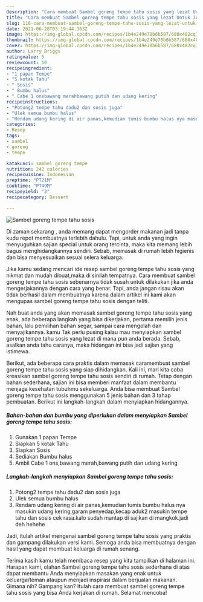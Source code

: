 ```yaml
---
description: "Cara membuat Sambel goreng tempe tahu sosis yang lezat Untuk Jualan"
title: "Cara membuat Sambel goreng tempe tahu sosis yang lezat Untuk Jualan"
slug: 116-cara-membuat-sambel-goreng-tempe-tahu-sosis-yang-lezat-untuk-jualan
date: 2021-06-28T03:19:44.363Z
image: https://img-global.cpcdn.com/recipes/1b4e249e78b6b587/680x482cq70/sambel-goreng-tempe-tahu-sosis-foto-resep-utama.jpg
thumbnail: https://img-global.cpcdn.com/recipes/1b4e249e78b6b587/680x482cq70/sambel-goreng-tempe-tahu-sosis-foto-resep-utama.jpg
cover: https://img-global.cpcdn.com/recipes/1b4e249e78b6b587/680x482cq70/sambel-goreng-tempe-tahu-sosis-foto-resep-utama.jpg
author: Larry Briggs
ratingvalue: 5
reviewcount: 10
recipeingredient:
- "1 papan Tempe"
- "5 kotak Tahu"
- " Sosis"
- " Bumbu halus"
- " Cabe 1 onsbawang merahbawang putih dan udang kering"
recipeinstructions:
- "Potong2 tempe tahu dadu2 dan sosis juga"
- "Ulek semua bumbu halus"
- "Rendam udang kering di air panas,kemudian tumis bumbu halus nya masukin udang kering,garam penyedap,kecap aduk2 masukin tempe tahu dan sosis cek rasa.kalo sudah mantap di sajikan di mangkok.jadi deh hehehe"
categories:
- Resep
tags:
- sambel
- goreng
- tempe

katakunci: sambel goreng tempe 
nutrition: 242 calories
recipecuisine: Indonesian
preptime: "PT21M"
cooktime: "PT49M"
recipeyield: "2"
recipecategory: Dessert

---
```



![Sambel goreng tempe tahu sosis](https://img-global.cpcdn.com/recipes/1b4e249e78b6b587/680x482cq70/sambel-goreng-tempe-tahu-sosis-foto-resep-utama.jpg)

Di zaman  sekarang , anda memang dapat mengorder makanan jadi tanpa kudu repot membuatnya terlebih dahulu. Tapi, untuk anda yang ingin menyuguhkan sajian special untuk orang tercinta, maka kita memang lebih bagus menghidangkannya sendiri. Sebab, memasak di rumah lebih higienis dan bisa menyesuaikan sesuai selera keluarga.

Jika kamu sedang mencari ide resep sambel goreng tempe tahu sosis yang nikmat dan mudah dibuat,maka di sinilah tempatnya. Cara membuat sambel goreng tempe tahu sosis  sebenarnya tidak susah untuk dilakukan jika anda mengerjakannya dengan cara yang benar. Tapi, anda jangan risau akan tidak berhasil dalam membuatnya 
karena dalam artikel ini kami akan mengupas sambel goreng tempe tahu sosis dengan teliti.  



Nah buat anda yang akan memasak sambel goreng tempe tahu sosis yang enak, ada beberapa langkah yang bisa dikerjakan, pertama memilih jenis bahan, lalu pemilihan bahan segar, sampai cara mengolah dan menyajikannya. kamu Tak perlu pusing kalau mau menyiapkan sambel goreng tempe tahu sosis yang lezat di mana pun anda berada. Sebab, asalkan anda  tahu caranya, maka hidangan ini bisa jadi sajian yang istimewa.

Berikut, ada beberapa cara praktis  dalam memasak caramembuat sambel goreng tempe tahu sosis yang siap dihidangkan. Kali ini, mari kita coba kreasikan sambel goreng tempe tahu sosis sendiri di rumah. Tetap dengan bahan sederhana, sajian ini bisa memberi manfaat dalam membantu menjaga kesehatan tubuhmu sekeluarga. Anda bisa membuat Sambel goreng tempe tahu sosis menggunakan 5 jenis bahan dan 3 tahap pembuatan. Berikut ini langkah-langkah dalam menyiapkan hidangannya.

<!--inarticleads1-->

##### Bahan-bahan dan bumbu yang diperlukan dalam menyiapkan Sambel goreng tempe tahu sosis:

1. Gunakan 1 papan Tempe
1. Siapkan 5 kotak Tahu
1. Siapkan  Sosis
1. Sediakan  Bumbu halus
1. Ambil  Cabe 1 ons,bawang merah,bawang putih dan udang kering




<!--inarticleads2-->

##### Langkah-langkah menyiapkan Sambel goreng tempe tahu sosis:

1. Potong2 tempe tahu dadu2 dan sosis juga
1. Ulek semua bumbu halus
1. Rendam udang kering di air panas,kemudian tumis bumbu halus nya masukin udang kering,garam penyedap,kecap aduk2 masukin tempe tahu dan sosis cek rasa.kalo sudah mantap di sajikan di mangkok.jadi deh hehehe




Jadi, itulah artikel mengenai  sambel goreng tempe tahu sosis  yang praktis dan gampang dilakukan versi kami. Semoga anda bisa membuatnya dengan hasil yang dapat membuat keluarga di rumah senang. 

Terima kasih kamu telah membaca resep yang kita tampilkan di halaman ini. Harapan kami, olahan  Sambel goreng tempe tahu sosis sederhana di atas dapat membantu Anda menyiapkan masakan yang enak untuk keluarga/teman ataupun menjadi inspirasi dalam berjualan makanan. Gimana nih? Gampang kan? Itulah cara membuat sambel goreng tempe tahu sosis yang bisa Anda kerjakan di rumah. Selamat mencoba!

